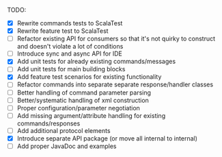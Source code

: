 TODO:
 - [x] Rewrite commands tests to ScalaTest
 - [x] Rewrite feature test to ScalaTest
 - [ ] Refactor existing API for consumers so that it's not quirky to construct and doesn't violate a lot of conditions
 - [ ] Introduce sync and async API for IDE
 - [x] Add unit tests for already existing commands/messages
 - [ ] Add unit tests for main building blocks
 - [x] Add feature test scenarios for existing functionality
 - [ ] Refactor commands into separate separate response/handler classes
 - [ ] Better handling of command parameter parsing
 - [ ] Better/systematic handling of xml construction
 - [ ] Proper configuration/parameter negotiation
 - [ ] Add missing argument/attribute handling for existing commands/responses
 - [ ] Add additional protocol elements
 - [x] Introduce separate API package (or move all internal to internal)
 - [ ] Add proper JavaDoc and examples